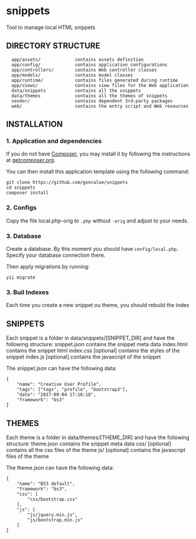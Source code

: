 # snippets
Tool to manage local HTML snippets

DIRECTORY STRUCTURE
-------------------

      app/assets/             contains assets definition
      app/config/             contains application configurations
      app/controllers/        contains Web controller classes
      app/models/             contains model classes
      app/runtime/            contains files generated during runtime
      app/views/              contains view files for the Web application
      data/snippets           contains all the snippets
      data/themes             contains all the themes of snippets
      vendor/                 contains dependent 3rd-party packages
      web/                    contains the entry script and Web resources


INSTALLATION
------------

### 1. Application and dependencies

If you do not have [Composer](http://getcomposer.org/), you may install it by following the instructions
at [getcomposer.org](http://getcomposer.org/doc/00-intro.md#installation-nix).

You can then install this application template using the following command:

~~~
git clone https://github.com/goncaloe/snippets
cd snippets
composer install
~~~

### 2. Configs

Copy the file local.php-orig to `.php` without `-orig` and adjust to your
needs.

### 3. Database

Create a database. By this moment you should have `config/local.php`. Specify your database connection there.

Then apply migrations by running:

```
yii migrate
```

### 3. Buil Indexes

Each time you create a new snippet ou theme, you should rebuild the index


SNIPPETS
------------

Each snippet is a folder in data/snippets/[SNIPPET_DIR] and have the following structure:
      snippet.json           contains the snippet meta data
      index.html             contains the snippet html
      index.css              [optional] contains the styles of the snippet
      index.js               [optional] contains the javascript of the snippet

The snippet.json can have the following data:
```
{
    "name": "Creative User Profile",
    "tags": ["tags", "profile", "bootstrap3"],
    "date": "2017-09-04 17:16:18",
    "framework": "bs3"
}
```

THEMES
------------

Each theme is a folder in data/themes/[THEME_DIR] and have the following structure:
      theme.json           contains the snippet meta data
      css/                 [optional] contains all the css files of the theme
      js/                  [optional] contains the javascript files of the theme


The theme.json can have the following data:
```
{
    "name": "BS3 default",
    "framework": "bs3",
    "css": [
        "css/bootstrap.css"
    ],
    "js": [
        "js/jquery.min.js",
        "js/bootstrap.min.js"
    ]
}
```
